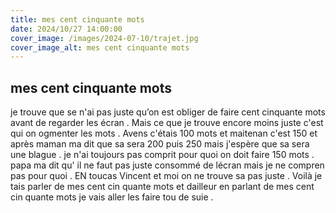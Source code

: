 ```yaml
---
title: mes cent cinquante mots
date: 2024/10/27 14:00:00
cover_image: /images/2024-07-10/trajet.jpg
cover_image_alt: mes cent cinquante mots
---
```



##   mes cent cinquante  mots   ##
je trouve que se n'ai pas juste qu’on est obliger de faire cent cinquante mots avant de regarder les écran .
Mais ce que je trouve encore moins juste c'est qui on ogmenter les mots .
Avens c'étais 100 mots et maitenan c'est 150 et après maman ma dit que sa sera 200 puis 250 mais j'espère que sa sera une blague .
je n'ai toujours pas comprit pour quoi on doit faire 150 mots .
papa ma dit  qu' il ne faut pas juste consommé de lécran mais je ne compren pas pour quoi .
EN toucas Vincent et moi on ne trouve sa pas juste .
Voilà je tais parler de mes cent cin quante mots et dailleur en parlant de mes cent cin quante mots je vais aller les faire tou de suie .